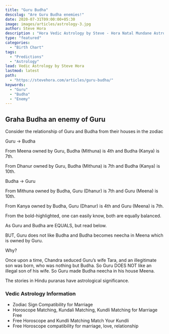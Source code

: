 ```yaml
---
title: "Guru Budha"
descslug: "Are Guru Budha enemies!"
date: 2020-07-31T09:00:00+05:30
image: images/articles/astrology-3.jpg
author: Steve Hora
description : "Hora Vedic Astrology by Steve - Hora Natal Mundane Astrology Horoscope Reading Predictions Budha Guru"
type: "featured"
categories: 
  - "Birth Chart"
tags:
  - "Predictions"
  - "Astrology"
lead: Vedic Astrology by Steve Hora
lastmod: latest 
path:
  - "https://stevehora.com/articles/guru-budha/"
keywords:
  - "Guru"
  - "Budha"
  - "Enemy"
---
```


## Graha Budha an enemy of Guru

Consider the relationship of Guru and Budha from their houses in the zodiac

Guru → Budha

From Meena owned by Guru, Budha (Mithuna) is 4th and Budha (Kanya) is 7th.

From Dhanur owned by Guru, Budha (Mithuna) is 7th and Budha (Kanya) is 10th.

Budha → Guru

From Mithuna owned by Budha, Guru (Dhanur) is 7th and Guru (Meena) is 10th.

From Kanya owned by Budha, Guru (Dhanur) is 4th and Guru (Meena) is 7th.

From the bold-highlighted, one can easily know, both are equally balanced.

As Guru and Budha are EQUALS, but read below.

BUT, Guru does not like Budha and Budha becomes neecha in Meena which is owned by Guru.

Why?

Once upon a time, Chandra seduced Guru’s wife Tara, and an illegitimate son was born, who was nothing but Budha. So Guru DOES NOT like an illegal son of his wife. So Guru made Budha neecha in his house Meena.

The stories in Hindu puranas have astrological significance.

### Vedic Astrology Information

* Zodiac Sign Compatibility for Marriage
* Horoscope Matching, Kundali Matching, Kundli Matching for Marriage Free
* Free Horoscope and Kundli Matching   Match Your Kundli
* Free Horoscope compatibility for marriage, love, relationship

